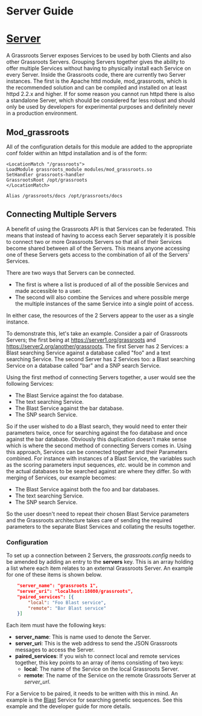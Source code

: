﻿Server Guide
============

# [Server](#server)

A Grassroots Server exposes Services to be used by both Clients and also other Grassroots Servers. Grouping Servers together gives the ability to offer multiple Services without having to physically install each Service on every Server. Inside the Grassroots code, there are currently two Server instances. The first is the Apache httd module, mod_grassroots, which is the recommended solution and can be compiled and installed on at least httpd 2.2.x and higher. If for some reason you cannot run httpd there is also a standalone Server, which should be considered far less robust and should only be used by developers for experimental purposes and definitely never in a production environment.

## Mod_grassroots

All of the configuration details for this module are added to the appropriate conf folder within an httpd installation and is of the form:

~~~
<LocationMatch "/grassroots">
LoadModule grassroots_module modules/mod_grassroots.so
SetHandler grassroots-handler
GrassrootsRoot /opt/grassroots
</LocationMatch>

Alias /grassroots/docs /opt/grassroots/docs
~~~


## Connecting Multiple Servers

A benefit of using the Grassroots API is that Services can be federated. This means that instead of having to access each Server separately it is possible to connect two or more Grassroots Servers so that all of their Services become shared between all of the Servers. This means anyone accessing one of these Servers gets access to the combination of all of the Servers' Services. 

There are two ways that Servers can be connected. 
 * The first is where a list is produced of all of the possible Services and made accessible to a user. 
 * The second will also combine the Services and where possible merge the multiple instances of the same Service into a single point of access.

In either case, the resources of the 2 Servers appear to the user as a single instance.

To demonstrate this, let's take an example. Consider a pair of Grassroots Servers; the first being at https://server1.org/grassroots and https://server2.org/another/grassroots. The first Server has 2 Services: a Blast searching Service against a database called "foo" and a text searching Service. The second Server has 2 Services too: a Blast searching Service on a database called "bar" and a SNP search Service. 

Using the first method of connecting Servers together, a user would see the following Services:

 * The Blast Service against the foo database.
 * The text searching Service.
 * The Blast Service against the bar database.
 * The SNP search Service.

So if the user wished to do a Blast search, they would need to enter their parameters twice, once for searching against the foo database and once against the bar database.
Obviously this duplication doesn't make sense which is where the second method of connecting Servers comes in. Using this approach, Services can be connected together and their Parameters combined. For instance with instances of a Blast Service, the variables such as the scoring parameters input sequences, *etc.* would be in common and the actual databases to be searched against are where they differ. So with merging of Services, our example becomes:

 * The Blast Service against both the foo and bar databases.
 * The text searching Service.
 * The SNP search Service.
  
So the user doesn't need to repeat their chosen Blast Service parameters and the Grassroots architecture takes care of sending the required parameters to the separate Blast Services and collating the results together. 

### Configuration

To set up a connection between 2 Servers, the *grassroots.config* needs to be amended by adding an entry to the **servers** key. This is an array holding a list where each item relates to an external Grassroots Server. An example for one of these items is shown below. 

~~~~.json
	"server_name": "grassroots 1",
	"server_uri": "localhost:18080/grassroots",
	"paired_services": [{
		"local": "Foo Blast service",
		"remote": "Bar Blast service"
	}]
~~~~

Each item must have the following keys:

 * **server_name**: This is name used to denote the Server.
 * **server_uri**: This is the web address to send the JSON Grassroots messages to access the Server.
 * **paired_services**: If you wish to connect local and remote services together, this key points to an array of items consisting of two keys:
    * **local**: The name of the Service on the local Grassroots Server.
    * **remote**: The name of the Service on the remote Grassroots Server at *server_url*. 

For a Service to be paired, it needs to be written with this in mind. An example is the [Blast](http://blast.ncbi.nlm.nih.gov/Blast.cgi?CMD=Web&PAGE_TYPE=BlastHome/) Service for searching genetic sequences. See this example and the developer guide for more details.



